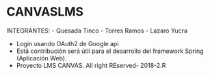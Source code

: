 # CANVASLMS
INTEGRANTES: - Quesada Tinco - Torres Ramos - Lazaro Yucra
- Login usando OAuth2 de Google api
- Está contribución será útil para el desarrollo del framework Spring (Aplicación Web).
- Proyecto LMS CANVAS. All right REserved- 2018-2.R
